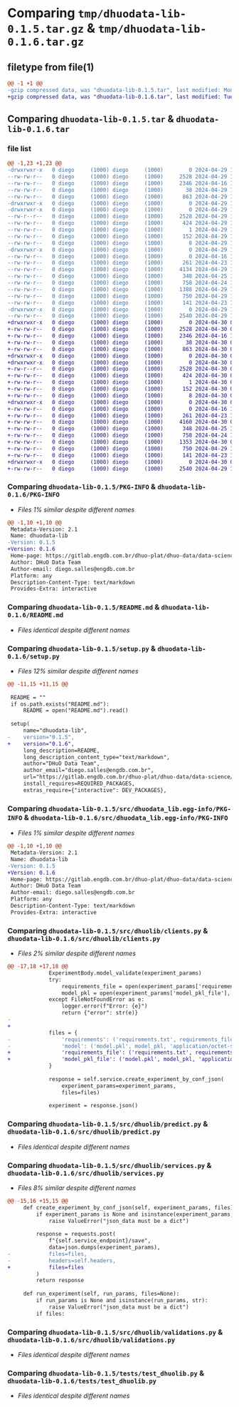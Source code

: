 # Comparing `tmp/dhuodata-lib-0.1.5.tar.gz` & `tmp/dhuodata-lib-0.1.6.tar.gz`

## filetype from file(1)

```diff
@@ -1 +1 @@
-gzip compressed data, was "dhuodata-lib-0.1.5.tar", last modified: Mon Apr 29 18:42:51 2024, max compression
+gzip compressed data, was "dhuodata-lib-0.1.6.tar", last modified: Tue Apr 30 01:51:35 2024, max compression
```

## Comparing `dhuodata-lib-0.1.5.tar` & `dhuodata-lib-0.1.6.tar`

### file list

```diff
@@ -1,23 +1,23 @@
-drwxrwxr-x   0 diego     (1000) diego     (1000)        0 2024-04-29 18:42:51.976436 dhuodata-lib-0.1.5/
--rw-rw-r--   0 diego     (1000) diego     (1000)     2528 2024-04-29 18:42:51.976436 dhuodata-lib-0.1.5/PKG-INFO
--rw-rw-r--   0 diego     (1000) diego     (1000)     2346 2024-04-16 18:35:41.000000 dhuodata-lib-0.1.5/README.md
--rw-rw-r--   0 diego     (1000) diego     (1000)       38 2024-04-29 18:42:51.976436 dhuodata-lib-0.1.5/setup.cfg
--rw-rw-r--   0 diego     (1000) diego     (1000)      863 2024-04-29 18:42:03.000000 dhuodata-lib-0.1.5/setup.py
-drwxrwxr-x   0 diego     (1000) diego     (1000)        0 2024-04-29 18:42:51.976436 dhuodata-lib-0.1.5/src/
-drwxrwxr-x   0 diego     (1000) diego     (1000)        0 2024-04-29 18:42:51.976436 dhuodata-lib-0.1.5/src/dhuodata_lib.egg-info/
--rw-r--r--   0 diego     (1000) diego     (1000)     2528 2024-04-29 18:42:51.000000 dhuodata-lib-0.1.5/src/dhuodata_lib.egg-info/PKG-INFO
--rw-rw-r--   0 diego     (1000) diego     (1000)      424 2024-04-29 18:42:51.000000 dhuodata-lib-0.1.5/src/dhuodata_lib.egg-info/SOURCES.txt
--rw-rw-r--   0 diego     (1000) diego     (1000)        1 2024-04-29 18:42:51.000000 dhuodata-lib-0.1.5/src/dhuodata_lib.egg-info/dependency_links.txt
--rw-rw-r--   0 diego     (1000) diego     (1000)      152 2024-04-29 18:42:51.000000 dhuodata-lib-0.1.5/src/dhuodata_lib.egg-info/requires.txt
--rw-rw-r--   0 diego     (1000) diego     (1000)        8 2024-04-29 18:42:51.000000 dhuodata-lib-0.1.5/src/dhuodata_lib.egg-info/top_level.txt
-drwxrwxr-x   0 diego     (1000) diego     (1000)        0 2024-04-29 18:42:51.976436 dhuodata-lib-0.1.5/src/dhuolib/
--rw-rw-r--   0 diego     (1000) diego     (1000)        0 2024-04-16 18:35:41.000000 dhuodata-lib-0.1.5/src/dhuolib/__init__.py
--rw-rw-r--   0 diego     (1000) diego     (1000)      261 2024-04-23 16:50:53.000000 dhuodata-lib-0.1.5/src/dhuolib/auth.py
--rw-rw-r--   0 diego     (1000) diego     (1000)     4134 2024-04-29 12:51:47.000000 dhuodata-lib-0.1.5/src/dhuolib/clients.py
--rw-rw-r--   0 diego     (1000) diego     (1000)      348 2024-04-25 14:26:18.000000 dhuodata-lib-0.1.5/src/dhuolib/config.py
--rw-rw-r--   0 diego     (1000) diego     (1000)      758 2024-04-24 18:22:52.000000 dhuodata-lib-0.1.5/src/dhuolib/predict.py
--rw-rw-r--   0 diego     (1000) diego     (1000)     1388 2024-04-29 11:48:37.000000 dhuodata-lib-0.1.5/src/dhuolib/services.py
--rw-rw-r--   0 diego     (1000) diego     (1000)      750 2024-04-29 11:53:52.000000 dhuodata-lib-0.1.5/src/dhuolib/validations.py
--rw-rw-r--   0 diego     (1000) diego     (1000)      141 2024-04-23 16:51:15.000000 dhuodata-lib-0.1.5/src/dhuolib/worker.py
-drwxrwxr-x   0 diego     (1000) diego     (1000)        0 2024-04-29 18:42:51.976436 dhuodata-lib-0.1.5/tests/
--rw-rw-r--   0 diego     (1000) diego     (1000)     2540 2024-04-29 12:52:51.000000 dhuodata-lib-0.1.5/tests/test_dhuolib.py
+drwxrwxr-x   0 diego     (1000) diego     (1000)        0 2024-04-30 01:51:35.781590 dhuodata-lib-0.1.6/
+-rw-rw-r--   0 diego     (1000) diego     (1000)     2528 2024-04-30 01:51:35.781590 dhuodata-lib-0.1.6/PKG-INFO
+-rw-rw-r--   0 diego     (1000) diego     (1000)     2346 2024-04-16 18:35:41.000000 dhuodata-lib-0.1.6/README.md
+-rw-rw-r--   0 diego     (1000) diego     (1000)       38 2024-04-30 01:51:35.781590 dhuodata-lib-0.1.6/setup.cfg
+-rw-rw-r--   0 diego     (1000) diego     (1000)      863 2024-04-30 01:51:12.000000 dhuodata-lib-0.1.6/setup.py
+drwxrwxr-x   0 diego     (1000) diego     (1000)        0 2024-04-30 01:51:35.781590 dhuodata-lib-0.1.6/src/
+drwxrwxr-x   0 diego     (1000) diego     (1000)        0 2024-04-30 01:51:35.781590 dhuodata-lib-0.1.6/src/dhuodata_lib.egg-info/
+-rw-r--r--   0 diego     (1000) diego     (1000)     2528 2024-04-30 01:51:35.000000 dhuodata-lib-0.1.6/src/dhuodata_lib.egg-info/PKG-INFO
+-rw-rw-r--   0 diego     (1000) diego     (1000)      424 2024-04-30 01:51:35.000000 dhuodata-lib-0.1.6/src/dhuodata_lib.egg-info/SOURCES.txt
+-rw-rw-r--   0 diego     (1000) diego     (1000)        1 2024-04-30 01:51:35.000000 dhuodata-lib-0.1.6/src/dhuodata_lib.egg-info/dependency_links.txt
+-rw-rw-r--   0 diego     (1000) diego     (1000)      152 2024-04-30 01:51:35.000000 dhuodata-lib-0.1.6/src/dhuodata_lib.egg-info/requires.txt
+-rw-rw-r--   0 diego     (1000) diego     (1000)        8 2024-04-30 01:51:35.000000 dhuodata-lib-0.1.6/src/dhuodata_lib.egg-info/top_level.txt
+drwxrwxr-x   0 diego     (1000) diego     (1000)        0 2024-04-30 01:51:35.781590 dhuodata-lib-0.1.6/src/dhuolib/
+-rw-rw-r--   0 diego     (1000) diego     (1000)        0 2024-04-16 18:35:41.000000 dhuodata-lib-0.1.6/src/dhuolib/__init__.py
+-rw-rw-r--   0 diego     (1000) diego     (1000)      261 2024-04-23 16:50:53.000000 dhuodata-lib-0.1.6/src/dhuolib/auth.py
+-rw-rw-r--   0 diego     (1000) diego     (1000)     4160 2024-04-30 01:48:57.000000 dhuodata-lib-0.1.6/src/dhuolib/clients.py
+-rw-rw-r--   0 diego     (1000) diego     (1000)      348 2024-04-25 14:26:18.000000 dhuodata-lib-0.1.6/src/dhuolib/config.py
+-rw-rw-r--   0 diego     (1000) diego     (1000)      758 2024-04-24 18:22:52.000000 dhuodata-lib-0.1.6/src/dhuolib/predict.py
+-rw-rw-r--   0 diego     (1000) diego     (1000)     1353 2024-04-30 01:49:26.000000 dhuodata-lib-0.1.6/src/dhuolib/services.py
+-rw-rw-r--   0 diego     (1000) diego     (1000)      750 2024-04-29 11:53:52.000000 dhuodata-lib-0.1.6/src/dhuolib/validations.py
+-rw-rw-r--   0 diego     (1000) diego     (1000)      141 2024-04-23 16:51:15.000000 dhuodata-lib-0.1.6/src/dhuolib/worker.py
+drwxrwxr-x   0 diego     (1000) diego     (1000)        0 2024-04-30 01:51:35.781590 dhuodata-lib-0.1.6/tests/
+-rw-rw-r--   0 diego     (1000) diego     (1000)     2540 2024-04-29 12:52:51.000000 dhuodata-lib-0.1.6/tests/test_dhuolib.py
```

### Comparing `dhuodata-lib-0.1.5/PKG-INFO` & `dhuodata-lib-0.1.6/PKG-INFO`

 * *Files 1% similar despite different names*

```diff
@@ -1,10 +1,10 @@
 Metadata-Version: 2.1
 Name: dhuodata-lib
-Version: 0.1.5
+Version: 0.1.6
 Home-page: https://gitlab.engdb.com.br/dhuo-plat/dhuo-data/data-science/dhuolib
 Author: DHuO Data Team
 Author-email: diego.salles@engdb.com.br
 Platform: any
 Description-Content-Type: text/markdown
 Provides-Extra: interactive
```

### Comparing `dhuodata-lib-0.1.5/README.md` & `dhuodata-lib-0.1.6/README.md`

 * *Files identical despite different names*

### Comparing `dhuodata-lib-0.1.5/setup.py` & `dhuodata-lib-0.1.6/setup.py`

 * *Files 12% similar despite different names*

```diff
@@ -11,15 +11,15 @@
 
 README = ""
 if os.path.exists("README.md"):
     README = open("README.md").read()
 
 setup(
     name="dhuodata-lib",
-    version="0.1.5",
+    version="0.1.6",
     long_description=README,
     long_description_content_type="text/markdown",
     author="DHuO Data Team",
     author_email="diego.salles@engdb.com.br",
     url="https://gitlab.engdb.com.br/dhuo-plat/dhuo-data/data-science/dhuolib",
     install_requires=REQUIRED_PACKAGES,
     extras_require={"interactive": DEV_PACKAGES},
```

### Comparing `dhuodata-lib-0.1.5/src/dhuodata_lib.egg-info/PKG-INFO` & `dhuodata-lib-0.1.6/src/dhuodata_lib.egg-info/PKG-INFO`

 * *Files 1% similar despite different names*

```diff
@@ -1,10 +1,10 @@
 Metadata-Version: 2.1
 Name: dhuodata-lib
-Version: 0.1.5
+Version: 0.1.6
 Home-page: https://gitlab.engdb.com.br/dhuo-plat/dhuo-data/data-science/dhuolib
 Author: DHuO Data Team
 Author-email: diego.salles@engdb.com.br
 Platform: any
 Description-Content-Type: text/markdown
 Provides-Extra: interactive
```

### Comparing `dhuodata-lib-0.1.5/src/dhuolib/clients.py` & `dhuodata-lib-0.1.6/src/dhuolib/clients.py`

 * *Files 2% similar despite different names*

```diff
@@ -17,18 +17,18 @@
             ExperimentBody.model_validate(experiment_params)
             try:
                 requirements_file = open(experiment_params['requirements_file'], 'rb')
                 model_pkl = open(experiment_params['model_pkl_file'], 'rb')
             except FileNotFoundError as e:
                 logger.error(f"Error: {e}")
                 return {"error": str(e)}
-
+            
             files = {
-                'requirements': ('requirements.txt', requirements_file, 'text/plain'),
-                'model': ('model.pkl', model_pkl, 'application/octet-stream')
+                'requirements_file': ('requirements.txt', requirements_file, 'text/plain'),
+                'model_pkl_file': ('model.pkl', model_pkl, 'application/octet-stream')
             }
 
             response = self.service.create_experiment_by_conf_json(
                 experiment_params=experiment_params,
                 files=files)
 
             experiment = response.json()
```

### Comparing `dhuodata-lib-0.1.5/src/dhuolib/predict.py` & `dhuodata-lib-0.1.6/src/dhuolib/predict.py`

 * *Files identical despite different names*

### Comparing `dhuodata-lib-0.1.5/src/dhuolib/services.py` & `dhuodata-lib-0.1.6/src/dhuolib/services.py`

 * *Files 8% similar despite different names*

```diff
@@ -15,16 +15,15 @@
     def create_experiment_by_conf_json(self, experiment_params, files):
         if experiment_params is None and isinstance(experiment_params, dict):
             raise ValueError("json_data must be a dict")
 
         response = requests.post(
             f"{self.service_endpoint}/save",
             data=json.dumps(experiment_params),
-            files=files,
-            headers=self.headers,
+            files=files
         )
         return response
 
     def run_experiment(self, run_params, files=None):
         if run_params is None and isinstance(run_params, str):
             raise ValueError("json_data must be a dict")
         if files:
```

### Comparing `dhuodata-lib-0.1.5/src/dhuolib/validations.py` & `dhuodata-lib-0.1.6/src/dhuolib/validations.py`

 * *Files identical despite different names*

### Comparing `dhuodata-lib-0.1.5/tests/test_dhuolib.py` & `dhuodata-lib-0.1.6/tests/test_dhuolib.py`

 * *Files identical despite different names*

